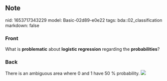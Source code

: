 ## Note
nid: 1653717343229
model: Basic-02d89-e0e22
tags: bda::02_classification
markdown: false

### Front
What is <b>problematic</b> about <b>logistic regression</b>
regarding the <b>probabilities</b>?

### Back
There is an ambiguous area where 0 and 1 have 50 % probability.
<img src="paste-2da942938b58f3bee3b00751befc8a9d209b232f.jpg">
